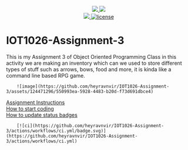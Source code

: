 <p align="center">
	<a href="https://github.com/GwGibson/IOT1026-Assignment-3/actions/workflows/ci.yml">
    <img src="https://github.com/GwGibson/IOT1026-Assignment-3/actions/workflows/ci.yml/badge.svg"/>
    </a>
	<a href="https://github.com/GwGibson/IOT1026-Assignment-3/actions/workflows/formatting.yml">
    <img src="https://github.com/GwGibson/IOT1026-Assignment-3/actions/workflows/formatting.yml/badge.svg"/>
	<br/>
    <a href="https://codecov.io/gh/GwGibson/IOT1026-Assignment-3" > 
    <img src="https://codecov.io/gh/GwGibson/IOT1026-Assignment-3/branch/main/graph/badge.svg?token=JS0857X5JD"/> 
	<img title="MIT License" alt="license" src="https://img.shields.io/badge/license-MIT-informational?style=flat-square">	
    </a>
</p>

# IOT1026-Assignment-3
This is my Assignment 3 of Object Oriented Programming Class in this activity we are making an inventory which can we used to store
different types of stuff such as arrows, bows, food and more, it is kinda like a command line based RPG game.

        ![image](https://github.com/heyravnvir/IOT1026-Assignment-3/assets/124471296/550993ea-5928-4483-b20d-f73d691dbce4)

        
[Assignment Instructions](docs/instructions.md)  
[How to start coding](docs/how-to-use.md)  
[How to update status badges](docs/how-to-update-badges.md)

        
        [![ci](https://github.com/heyravnvir/IOT1026-Assignment-3/actions/workflows/ci.yml/badge.svg)](https://github.com/heyravnvir/IOT1026-Assignment-3/actions/workflows/ci.yml)
